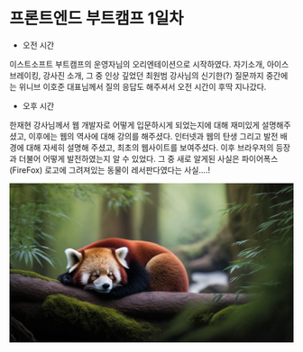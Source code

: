# 프론트엔드 부트캠프 1일차

* 오전 시간

이스트소프트 부트캠프의 운영자님의 오리엔테이션으로 시작하였다.
자기소개, 아이스브레이킹, 강사진 소개, 그 중 인상 깊었던 최원범 강사님의 신기한(?) 질문까지
중간에는 위니브 이호준 대표님께서 질의 응답도 해주셔서 오전 시간이 후딱 지나갔다.

* 오후 시간

한재현 강사님께서 웹 개발자로 어떻게 입문하시게 되었는지에 대해 재미있게 설명해주셨고, 이후에는 웹의 역사에 대해 강의를 해주셨다.
인터넷과 웹의 탄생 그리고 발전 배경에 대해 자세히 설명해 주셨고, 최초의 웹사이트를 보여주셨다.
이후 브라우저의 등장과 더불어 어떻게 발전하였는지 알 수 있었다.
그 중 새로 알게된 사실은 파이어폭스(FireFox) 로고에 그려져있는 동물이 레서판다였다는 사실....!

![레서판다](img/panda.jpg)